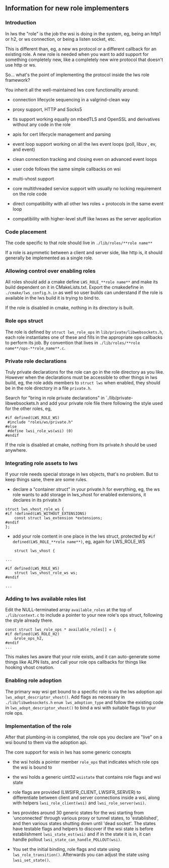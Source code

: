 ## Information for new role implementers

### Introduction

In lws the "role" is the job the wsi is doing in the system, eg,
being an http1 or h2, or ws connection, or being a listen socket, etc.

This is different than, eg, a new ws protocol or a different callback
for an existing role.  A new role is needed when you want to add support for
something completely new, like a completely new wire protocol that
doesn't use http or ws.

So... what's the point of implementing the protocol inside the lws role framework?

You inherit all the well-maintained lws core functionality around:

 - connection lifecycle sequencing in a valgrind-clean way

 - proxy support, HTTP and Socks5

 - tls support working equally on mbedTLS and OpenSSL and derivatives without any code in the role

 - apis for cert lifecycle management and parsing

 - event loop support working on all the lws event loops (poll, libuv , ev, and event)

 - clean connection tracking and closing even on advanced event loops

 - user code follows the same simple callbacks on wsi

 - multi-vhost support

 - core multithreaded service support with usually no locking requirement on the role code

 - direct compatibility with all other lws roles + protocols in the same event loop

 - compatibility with higher-level stuff like lwsws as the server application

### Code placement

The code specific to that role should live in `./lib/roles/**role name**`

If a role is asymmetic between a client and server side, like http is, it
should generally be implemented as a single role.

### Allowing control over enabling roles

All roles should add a cmake define `LWS_ROLE_**role name**` and make its build
dependent on it in CMakeLists.txt.  Export the cmakedefine in `./cmake/lws_config.h.in`
as well so user builds can understand if the role is available in the lws build it is
trying to bind to.

If the role is disabled in cmake, nothing in its directory is built.

### Role ops struct

The role is defined by `struct lws_role_ops` in `lib/private/libwebsockets.h`,
each role instantiates one of these and fills in the appropriate ops
callbacks to perform its job.  By convention that lives in
`./lib/roles/**role name**/ops-**role_name**.c`.

### Private role declarations

Truly private declarations for the role can go in the role directory as you like.
However when the declarations must be accessible to other things in lws build, eg,
the role adds members to `struct lws` when enabled, they should be in the role
directory in a file `private.h`.

Search for "bring in role private declarations" in `./lib/private-libwebsockets.h
and add your private role file there following the style used for the other roles,
eg,

```
#if defined(LWS_ROLE_WS)
 #include "roles/ws/private.h"
#else
 #define lwsi_role_ws(wsi) (0)
#endif
```

If the role is disabled at cmake, nothing from its private.h should be used anywhere.

### Integrating role assets to lws

If your role needs special storage in lws objects, that's no problem.  But to keep
things sane, there are some rules.

 - declare a "container struct" in your private.h for everything, eg, the ws role wants
   to add storage in lws_vhost for enabled extensions, it declares in its private.h

```
struct lws_vhost_role_ws {
#if !defined(LWS_WITHOUT_EXTENSIONS)
	const struct lws_extension *extensions;
#endif
};
```

 - add your role content in one place in the lws struct, protected by `#if defined(LWS_ROLE_**role name**)`,
   eg, again for LWS_ROLE_WS

```
	struct lws_vhost {

...

#if defined(LWS_ROLE_WS)
	struct lws_vhost_role_ws ws;
#endif

...
```

### Adding to lws available roles list

Edit the NULL-terminated array `available_roles` at the top of `./lib/context.c` to include
a pointer to your new role's ops struct, following the style already there.

```
const struct lws_role_ops * available_roles[] = {
#if defined(LWS_ROLE_H2)
	&role_ops_h2,
#endif
...
```

This makes lws aware that your role exists, and it can auto-generate some things like
ALPN lists, and call your role ops callbacks for things like hooking vhost creation.

### Enabling role adoption

The primary way wsi get bound to a specific role is via the lws adoption api
`lws_adopt_descriptor_vhost()`.  Add flags as necessary in `./lib/libwebsockets.h`
`enum lws_adoption_type` and follow the existing code in `lws_adopt_descriptor_vhost()`
to bind a wsi with suitable flags to your role ops.

### Implementation of the role

After that plumbing-in is completed, the role ops you declare are "live" on a wsi
bound to them via the adoption api.

The core support for wsis in lws has some generic concepts

 - the wsi holds a pointer member `role_ops` that indicates which role ops the
   wsi is bound to

 - the wsi holds a generic uint32 `wsistate` that contains role flags and wsi state

 - role flags are provided (LWSIFR_CLIENT, LWSIFR_SERVER) to differentiate between
   client and server connections inside a wsi, along with helpers `lwsi_role_client(wsi)`
   and `lwsi_role_server(wsi)`.

 - lws provides around 30 generic states for the wsi starting from 'unconnected' through
   various proxy or tunnel states, to 'established', and then various states shutting
   down until 'dead socket'.  The states have testable flags and helpers to discover if
   the wsi state is before establishment `lwsi_state_est(wsi)` and if in the state it is
   in, it can handle pollout `lwsi_state_can_handle_POLLOUT(wsi)`.

 - You set the initial binding, role flags and state using `lws_role_transition()`.  Afterwards
   you can adjust the state using `lwsi_set_state()`.

